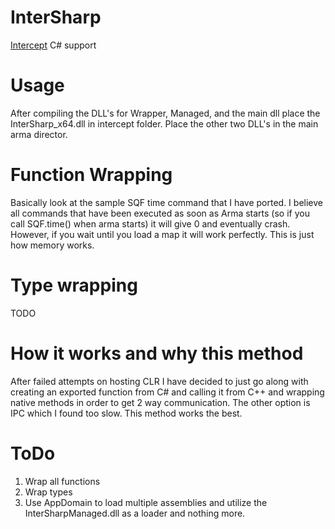 # InterSharp
[Intercept](https://github.com/intercept/intercept) C# support

# Usage
After compiling the DLL's for Wrapper, Managed, and the main dll place the InterSharp_x64.dll in intercept folder. Place the other two DLL's in the main arma director.

# Function Wrapping
Basically look at the sample SQF time command that I have ported. I believe all commands that have been executed as soon as Arma starts (so if you call SQF.time() when arma starts) it will give 0 and eventually crash. However, if you wait until you load a map it will work perfectly. This is just how memory works.

# Type wrapping
TODO

# How it works and why this method
After failed attempts on hosting CLR I have decided to just go along with creating an exported function from C# and calling it from C++ and wrapping native methods in order to get 2 way communication. The other option is IPC which I found too slow. This method works the best.

# ToDo
1. Wrap all functions
2. Wrap types
3. Use AppDomain to load multiple assemblies and utilize the InterSharpManaged.dll as a loader and nothing more. 
